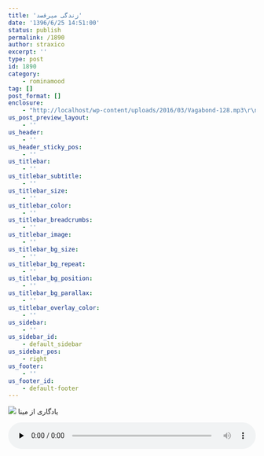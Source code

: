 ```yaml
---
title: 'زندگی میرقصد'
date: '1396/6/25 14:51:00'
status: publish
permalink: /1890
author: straxico
excerpt: ''
type: post
id: 1890
category:
    - rominamood
tag: []
post_format: []
enclosure:
    - "http://localhost/wp-content/uploads/2016/03/Vagabond-128.mp3\r\n2934022\r\naudio/mpeg\r\n"
us_post_preview_layout:
    - ''
us_header:
    - ''
us_header_sticky_pos:
    - ''
us_titlebar:
    - ''
us_titlebar_subtitle:
    - ''
us_titlebar_size:
    - ''
us_titlebar_color:
    - ''
us_titlebar_breadcrumbs:
    - ''
us_titlebar_image:
    - ''
us_titlebar_bg_size:
    - ''
us_titlebar_bg_repeat:
    - ''
us_titlebar_bg_position:
    - ''
us_titlebar_bg_parallax:
    - ''
us_titlebar_overlay_color:
    - ''
us_sidebar:
    - ''
us_sidebar_id:
    - default_sidebar
us_sidebar_pos:
    - right
us_footer:
    - ''
us_footer_id:
    - default-footer
---
```

[![](../../uploads/2016/03/Vagabond-128-mp3-image-300x300.jpg)](http://localhost/wp-content/uploads/2016/03/Vagabond-128-mp3-image.jpg) یادگاری از مینا

<audio class="wp-audio-shortcode" controls="controls" id="audio-3164-25" preload="none" style="width: 100%;"><source src="http://localhost/wp-content/uploads/2016/03/Vagabond-128.mp3?_=25" type="audio/mpeg"></source><http://localhost/wp-content/uploads/2016/03/Vagabond-128.mp3></audio>